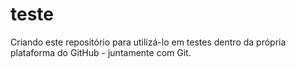 # teste
Criando este repositório para utilizá-lo em testes dentro da própria plataforma do GitHub - juntamente com Git.
